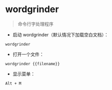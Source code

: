 # wordgrinder

> 命令行字处理程序

- 启动 wordgrinder（默认情况下加载空白文档）：

`wordgrinder`

- 打开一个文件：

`wordgrinder {{filename}}`

- 显示菜单：

`Alt + M`

[#]: contributors: ([潘潘]，[jim.大团结]，[6 °分离])